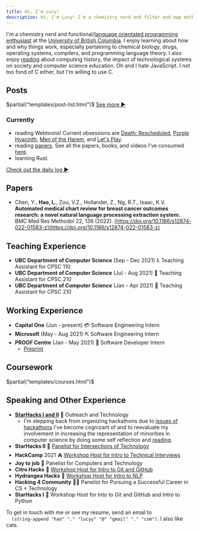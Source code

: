 ```yaml
---
title: Hi, I'm Lucy!
description: Hi, I'm Lucy! I'm a chemistry nerd and filter and map enthusiast studying Computer Science and Chemistry at the University of British Columbia.
---
```


I'm a chemistry nerd and functional/[language orientated programming enthusiast](https://cacm.acm.org/magazines/2018/3/225475-a-programmable-programming-language/fulltext) at the [University of British Columbia](https://www.ubc.ca/). I enjoy learning about how and why things work, especially pertaining to chemical biology, drugs, operating systems, compilers, and programming language theory. I also enjoy [reading](/papers) about computing history, the impact of technological systems on society and computer science education. Oh and I hate JavaScript. I not too fond of C either, but I'm willing to use C.

## Posts
$partial("templates/post-list.html")$
[See more ▶](/archive)

### Currently 
- reading Webtoons! Current obsessions are [Death: Rescheduled](https://www.webtoons.com/en/thriller/death-rescheduled/list?title_no=3515&page=1), [Purple Hyacinth](https://www.webtoons.com/en/mystery/purple-hyacinth/list?title_no=1621&page=1), [Men of the Harem](https://www.webtoons.com/en/fantasy/men-of-the-harem/list?title_no=2443&page=1), and [Let's Play](https://www.webtoons.com/en/romance/letsplay/list?title_no=1218&page=1).
- reading [papers](/tags/paper/). See all the papers, books, and videos I've consumed [here](/papers/).
- learning Rust.

[Check out the daily log ▶](/log)

## Papers
- Chen, Y., **Hao, L.**, Zou, V.Z., Hollander, Z., Ng, R.T., Isaac, K.V. **Automated medical chart review for breast cancer outcomes research: a novel natural language processing extraction system.** BMC Med Res Methodol 22, 136 (2022). [https://doi.org/10.1186/s12874-022-01583-z](https://doi.org/10.1186/s12874-022-01583-z)

## Teaching Experience
- **UBC Department of Computer Science** (Sep - Dec 2021) λ Teaching Assistant for CPSC 110 
- **UBC Department of Computer Science** (Jul - Aug 2021) 👾 Teaching Assistant for CPSC 210
- **UBC Department of Computer Science** (Jan - Apr 2021) 👾 Teaching Assistant for CPSC 210

## Working Experience
- **Capital One** (Jun - present) 💳 Software Engineering Intern
- **Microsoft** (May - Aug 2021) ⛏ Software Engineering Intern
- **PROOF Centre** (Jan - May 2021) 🧬 Software Developer Intern
  - [Preprint](https://www.medrxiv.org/content/10.1101/2021.05.04.21256134v1)

## Coursework
$partial("templates/courses.html")$

## Speaking and Other Experience
- **[StarHacks I and II](https://www.starhacks.tech/)** 💫 Outreach and Technology
  - I'm stepping back from organizing hackathons due to [issues of hackathons](/posts/hackathons) I've become cognizant of and to reevaluate my involvement in increasing the representation of minorities in computer science by doing some self reflection and [reading](/tags/feminism/). 
- **StarHacks II** 💫 [Panelist for Intersections of Technology](https://www.youtube.com/watch?v=klMP-K7nCd4)
- **HackCamp** 2021 ⛺ [Workshop Host for Intro to Technical Interviews](https://docs.google.com/presentation/d/1GeoKxfqX_JzhC5oc9grG3yzEeiPdq-uJE8kt7sUa64o/edit?usp=sharing)
- **Joy to job** 💼 Panelist for Computers and Technology 
- **Citro Hacks** 🍋 [Workshop Host for Intro to Git and GitHub](https://www.figma.com/proto/QwLUq2jdFJ0kisBOxh0RNM/Intro-to-Git-and-Github-(Copy)?node-id=1%3A160)
- **Hydrangea Hacks** 💮 [Workshop Host for Intro to NLP](https://www.youtube.com/watch?v=7DLUbxgfrD4&t=2s)
- **Hacking 4 Community** 👏🏻 Panelist for Pursuing a Successful Career in CS + Technology
- **StarHacks I** 💫 Workshop Host for Into to Git and GitHub and Intro to Python

<p>
To get in touch with me or see my resume, send an email to <code>
  (string-append "hao" "." "lucyy" "@" "gmail" "." "com")</code>. I also like cats.
</p>
